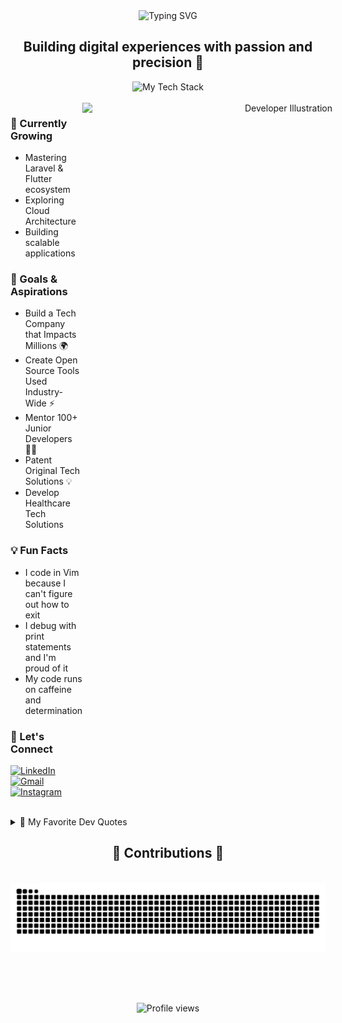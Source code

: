 <div align="center">
  <img src="https://readme-typing-svg.demolab.com?font=Fira+Code&size=32&duration=2800&pause=2000&color=A9FEF7&center=true&vCenter=true&width=940&lines=Hey+there%2C+I'm+Clive+Tendai+Chipunzi+%F0%9F%91%8B;A+Full-Stack+Developer+and+Tech+Enthusiast" alt="Typing SVG" />
</div>

<h2 align="center"> Building digital experiences with passion and precision 🚀</h2>

<div align="center">
  <img src="https://github-readme-tech-stack.vercel.app/api/cards?title=Tech+Journey&align=center&lineCount=2&theme=github_dark&line1=laravel,Laravel,FF2D20;flutter,Flutter,02569B;firebase,Firebase,FFCA28;node.js,Node.js,339933;&line2=mongodb,MongoDB,47A248;react,React,61DAFB;tailwindcss,Tailwind,06B6D4;typescript,TypeScript,3178C6;" alt="My Tech Stack" />
</div>

<br/>

<div style="display: flex;">
<div>

### 🌱 Currently Growing
- Mastering Laravel & Flutter ecosystem
- Exploring Cloud Architecture
- Building scalable applications

### 🎯 Goals & Aspirations
- Build a Tech Company that Impacts Millions 🌍
- Create Open Source Tools Used Industry-Wide ⚡
- Mentor 100+ Junior Developers 👨‍🏫
- Patent Original Tech Solutions 💡
- Develop Healthcare Tech Solutions
      


### 💡 Fun Facts
- I code in Vim because I can't figure out how to exit
- I debug with print statements and I'm proud of it
- My code runs on caffeine and determination

### 🤝 Let's Connect
<p align="left">
  <a href="https://linkedin.com/in/clivechipunzi" target="_blank"><img src="https://img.shields.io/badge/LinkedIn-0077B5?style=for-the-badge&logo=linkedin&logoColor=white" alt="LinkedIn"/></a>
  <a href="mailto:iammcsaint@gmail.com"><img src="https://img.shields.io/badge/Gmail-D14836?style=for-the-badge&logo=gmail&logoColor=white" alt="Gmail"/></a>
  <a href="https://instagram.com/i_am_mcsaint" target="_blank"><img src="https://img.shields.io/badge/Instagram-E4405F?style=for-the-badge&logo=instagram&logoColor=white" alt="Instagram"/></a>
</p>

</div>

<div align="right">
  <img align="right" width="400" src="https://raw.githubusercontent.com/ArslanYM/ArslanYM/main/pixel-jeff-matrix-s.gif" alt="Developer Illustration"/>
</div>
</div>

<br/>

<details>
<summary>🎨 My Favorite Dev Quotes</summary>
<br/>
  
> "The only way to learn a new programming language is by writing programs in it." - Dennis Ritchie

> "Code is like humor. When you have to explain it, it's bad." - Cory House

> "The best error message is the one that never shows up." - Thomas Fuchs

</details>

<div align="center">
  <h2>🐍 Contributions 🐍</h2>
  <br>
  <img alt="snake eating my contributions" src="https://raw.githubusercontent.com/salesp07/salesp07/output/github-contribution-grid-snake.svg" />
  
  <br/><br/><br/>
</div>

<p align="center">
  <img src="https://komarev.com/ghpvc/?username=cliveeee&label=Profile%20views&color=0e75b6&style=flat" alt="Profile views" />
</p>
